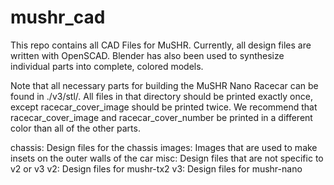 # mushr_cad
This repo contains all CAD Files for MuSHR. Currently, all design files are written with OpenSCAD. Blender has also been used to synthesize individual parts into complete, colored models.

Note that all necessary parts for building the MuSHR Nano Racecar can be found in ./v3/stl/. All files in that directory should be printed exactly once, except racecar_cover_image should be printed twice. We recommend that racecar_cover_image and racecar_cover_number be printed in a different color than all of the other parts.

chassis: Design files for the chassis
images: Images that are used to make insets on the outer walls of the car
misc: Design files that are not specific to v2 or v3
v2: Design files for mushr-tx2
v3: Design files for mushr-nano
